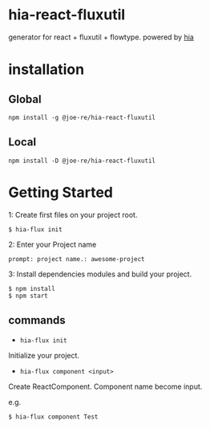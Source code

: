 # hia-react-fluxutil

generator for react + fluxutil + flowtype.
powered by [hia](https://github.com/joe-re/hia)

# installation

## Global

```
npm install -g @joe-re/hia-react-fluxutil
```

## Local

```
npm install -D @joe-re/hia-react-fluxutil
```

# Getting Started

1: Create first files on your project root.
```
$ hia-flux init
```

2: Enter your Project name
```
prompt: project name.: awesome-project
```

3: Install dependencies modules and build your project.
```
$ npm install
$ npm start
```

## commands

- `hia-flux init`

Initialize your project.

- `hia-flux component <input>`

Create ReactComponent.
Component name become input.

e.g.

```
$ hia-flux component Test
```


